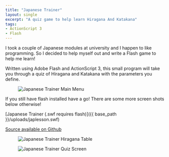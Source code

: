 ```yaml
---
title: "Japanese Trainer"
layout: single
excerpt: "A quiz game to help learn Hiragana And Katakana"
tags:
- ActionScript 3
- Flash
---
```


I took a couple of Japanese modules at university and I happen to like programming. So I decided to help myself out and write a Flash game to help me learn!

Written using Adobe Flash and ActionScript 3, this small program will take you through a quiz of Hiragana and Katakana with the parameters you define.

<figure>
  <img src="{{ base_path }}/uploads/japtrainermenu.png" alt="Japanese Trainer Main Menu">
</figure>

If you still have flash installed have a go! There are some more screen shots below otherwise!

[Japanese Trainer (.swf requires flash)]({{ base_path }}/uploads/japlesson.swf)

[Source available on Github](https://github.com/niko-niko/japanesetrainer)
	
<figure>
  <img src="{{ base_path }}/uploads/japtrainercharatertables1.png" alt="Japanese Trainer Hiragana Table">
</figure>

<figure>
  <img src="{{ base_path }}/uploads/japtrainerquiz.png" alt="Japanese Trainer Quiz Screen">
</figure>

